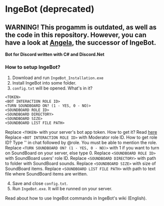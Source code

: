 # IngeBot (deprecated)
## WARNING! This progamm is outdated, as well as the code in this repository. However, you can have a look at [Angela](https://github.com/IngeniousA/Angela), the successor of IngeBot.
**Bot for Discord written with C# and Discord.Net**
### How to setup IngeBot?
1. Download and run `IngeBot_Installation.exe`
2. Install IngeBot into some folder.
3. `config.txt` will be opened. What's in it?
```
<TOKEN>
<BOT INTERACTION ROLE ID>
<TURN SOUNDBOARD ON? (1 - YES, 0 - NO)>
<SOUNDBOARD ROLE ID>
<SOUNDBOARD DIRECTORY>
<SOUNDBOARD SIZE>
<SOUNDBOARD LIST FILE PATH>
```
Replace `<TOKEN>` with your server's bot app token. How to get it? Read [here](https://github.com/reactiflux/discord-irc/wiki/Creating-a-discord-bot-&-getting-a-token)
Replace `<BOT INTERACTION ROLE ID>` with Moderator role ID. How to get role ID? Type '\' in chat followed by @role. You must be able to mention the role.
Replace `<TURN SOUNDBOARD ON? (1 - YES, 0 - NO)>` with 1 if you want to turn on SoundBoard on your server, else type 0.
Replace `<SOUNDBOARD ROLE ID>` with SoundBoard users' role ID.
Replace `<SOUNDBOARD DIRECTORY>` with path to folder with SoundBoard sounds.
Replace `<SOUNDBOARD SIZE>` with size of SoundBoard items.
Replace `<SOUNDBOARD LIST FILE PATH>` with path to text file where SoundBoard items are written.

4. Save and close `config.txt`.
5. Run `IngeBot.exe`. It will be runned on your server.

Read about how to use IngeBot commands in IngeBot's wiki (English).
